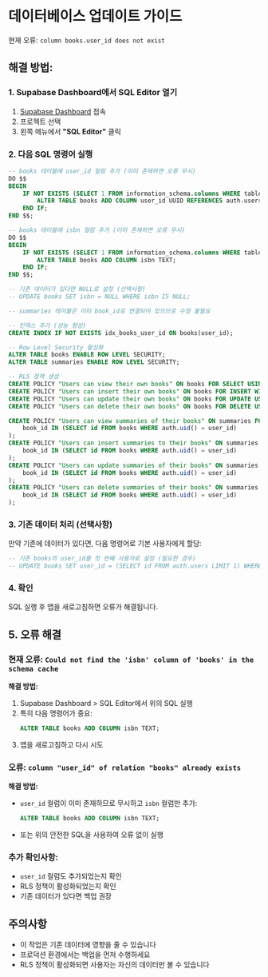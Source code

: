 # 데이터베이스 업데이트 가이드

현재 오류: `column books.user_id does not exist`

## 해결 방법:

### 1. Supabase Dashboard에서 SQL Editor 열기
1. [Supabase Dashboard](https://supabase.com/dashboard) 접속
2. 프로젝트 선택
3. 왼쪽 메뉴에서 **"SQL Editor"** 클릭

### 2. 다음 SQL 명령어 실행

```sql
-- books 테이블에 user_id 컬럼 추가 (이미 존재하면 오류 무시)
DO $$ 
BEGIN
    IF NOT EXISTS (SELECT 1 FROM information_schema.columns WHERE table_name = 'books' AND column_name = 'user_id') THEN
        ALTER TABLE books ADD COLUMN user_id UUID REFERENCES auth.users(id) ON DELETE CASCADE;
    END IF;
END $$;

-- books 테이블에 isbn 컬럼 추가 (이미 존재하면 오류 무시)
DO $$ 
BEGIN
    IF NOT EXISTS (SELECT 1 FROM information_schema.columns WHERE table_name = 'books' AND column_name = 'isbn') THEN
        ALTER TABLE books ADD COLUMN isbn TEXT;
    END IF;
END $$;

-- 기존 데이터가 있다면 NULL로 설정 (선택사항)
-- UPDATE books SET isbn = NULL WHERE isbn IS NULL;

-- summaries 테이블은 이미 book_id로 연결되어 있으므로 수정 불필요

-- 인덱스 추가 (성능 향상)
CREATE INDEX IF NOT EXISTS idx_books_user_id ON books(user_id);

-- Row Level Security 활성화
ALTER TABLE books ENABLE ROW LEVEL SECURITY;
ALTER TABLE summaries ENABLE ROW LEVEL SECURITY;

-- RLS 정책 생성
CREATE POLICY "Users can view their own books" ON books FOR SELECT USING (auth.uid() = user_id);
CREATE POLICY "Users can insert their own books" ON books FOR INSERT WITH CHECK (auth.uid() = user_id);
CREATE POLICY "Users can update their own books" ON books FOR UPDATE USING (auth.uid() = user_id);
CREATE POLICY "Users can delete their own books" ON books FOR DELETE USING (auth.uid() = user_id);

CREATE POLICY "Users can view summaries of their books" ON summaries FOR SELECT USING (
    book_id IN (SELECT id FROM books WHERE auth.uid() = user_id)
);
CREATE POLICY "Users can insert summaries to their books" ON summaries FOR INSERT WITH CHECK (
    book_id IN (SELECT id FROM books WHERE auth.uid() = user_id)
);
CREATE POLICY "Users can update summaries of their books" ON summaries FOR UPDATE USING (
    book_id IN (SELECT id FROM books WHERE auth.uid() = user_id)
);
CREATE POLICY "Users can delete summaries of their books" ON summaries FOR DELETE USING (
    book_id IN (SELECT id FROM books WHERE auth.uid() = user_id)
);
```

### 3. 기존 데이터 처리 (선택사항)
만약 기존에 데이터가 있다면, 다음 명령어로 기본 사용자에게 할당:

```sql
-- 기존 books의 user_id를 첫 번째 사용자로 설정 (필요한 경우)
-- UPDATE books SET user_id = (SELECT id FROM auth.users LIMIT 1) WHERE user_id IS NULL;
```

### 4. 확인
SQL 실행 후 앱을 새로고침하면 오류가 해결됩니다.

## 5. 오류 해결

### 현재 오류: `Could not find the 'isbn' column of 'books' in the schema cache`

**해결 방법:**
1. Supabase Dashboard > SQL Editor에서 위의 SQL 실행
2. 특히 다음 명령어가 중요:
   ```sql
   ALTER TABLE books ADD COLUMN isbn TEXT;
   ```
3. 앱을 새로고침하고 다시 시도

### 오류: `column "user_id" of relation "books" already exists`

**해결 방법:**
- `user_id` 컬럼이 이미 존재하므로 무시하고 `isbn` 컬럼만 추가:
  ```sql
  ALTER TABLE books ADD COLUMN isbn TEXT;
  ```
- 또는 위의 안전한 SQL을 사용하여 오류 없이 실행

### 추가 확인사항:
- `user_id` 컬럼도 추가되었는지 확인
- RLS 정책이 활성화되었는지 확인
- 기존 데이터가 있다면 백업 권장

## 주의사항
- 이 작업은 기존 데이터에 영향을 줄 수 있습니다
- 프로덕션 환경에서는 백업을 먼저 수행하세요
- RLS 정책이 활성화되면 사용자는 자신의 데이터만 볼 수 있습니다
